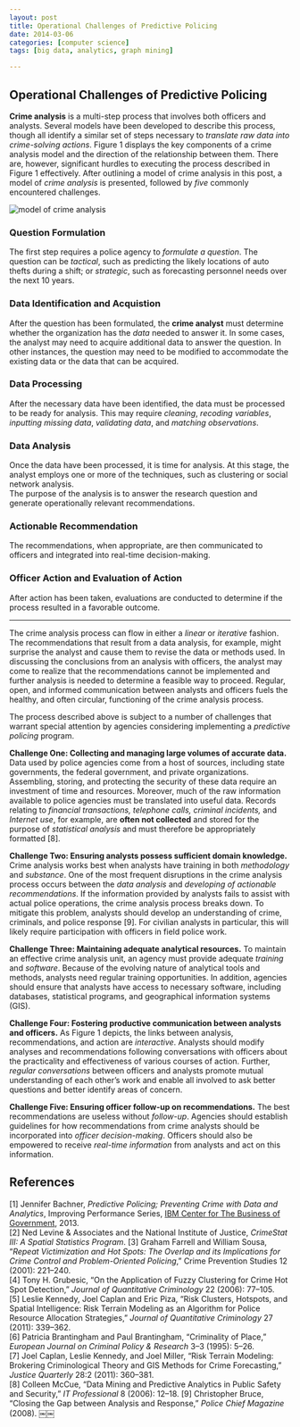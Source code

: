 ```yaml
---
layout: post
title: Operational Challenges of Predictive Policing
date: 2014-03-06
categories: [computer science]
tags: [big data, analytics, graph mining]

---
```


Operational Challenges of Predictive Policing
---

**Crime analysis** is a multi-step process that involves both officers and analysts. Several models have been developed to describe this process, though all identify a similar set of steps necessary to *translate raw data into crime-solving actions*. Figure 1 displays the key components of a crime analysis model and the direction of the relationship between them. There are, however, significant hurdles to executing the process described in Figure 1 effectively. After outlining a model of crime analysis in this post, a model of *crime analysis* is presented, followed by *five* commonly encountered challenges.

![model of crime analysis](http://sungsoo.github.com/images/model-of-crime-analysis.png) 

### Question Formulation


The first step requires a police agency to *formulate a question*. The question can be *tactical*, such as predicting the likely locations of auto thefts during a shift; or *strategic*, such as forecasting personnel needs over the next 10 years. 

### Data Identification and Acquistion

After the question has been formulated, the **crime analyst** must determine whether the organization has the *data* needed to answer it. In some cases, the analyst may need to acquire additional data to answer the question. In other instances, the question may need to be modified to accommodate the existing data or the data that can be acquired. 

### Data Processing

After the necessary data have been identified, the data must be processed to be ready for analysis. This may require *cleaning*, *recoding variables*, *inputting missing data*, *validating data*, and *matching observations*. 

### Data Analysis

Once the data have been processed, it is time for analysis. At this stage, the analyst employs one or more of the techniques, such as clustering or social network analysis.  
The purpose of the analysis is to answer the research question and generate operationally relevant recommendations. 

### Actionable Recommendation

The recommendations, when appropriate, are then communicated to officers and integrated into real-time decision-making. 

### Officer Action and Evaluation of Action

After action has been taken, evaluations are conducted to determine if the process resulted in a favorable outcome.

---

The crime analysis process can flow in either a *linear* or *iterative* fashion. The recommendations that result from a data analysis, for example, might surprise the analyst and cause them to revise the data or methods used. In discussing the conclusions from an analysis with officers, the analyst may come to realize that the recommendations cannot be implemented and further analysis is needed to determine a feasible way to proceed. Regular, open, and informed communication between analysts and officers fuels the healthy, and often circular, functioning of the crime analysis process.

The process described above is subject to a number of challenges that warrant special attention by agencies considering implementing a *predictive policing* program.

**Challenge One: Collecting and managing large volumes of accurate data.** Data used by police agencies come from a host of sources, including state governments, the federal government, and private organizations. Assembling, storing, and protecting the security of these data require an investment of time and resources. Moreover, much of the raw information available to police agencies must be translated into useful data. Records relating to *financial transactions, telephone calls, criminal incidents,* and *Internet use*, for example, are **often not collected** and stored for the purpose of *statistical analysis* and must therefore be appropriately formatted [8].


**Challenge Two: Ensuring analysts possess sufficient domain knowledge.** Crime analysis works best when analysts have training in both *methodology* and *substance*. One of the most frequent disruptions in the crime analysis process occurs between the *data analysis* and *developing of actionable recommendations*. If the information provided by analysts fails to assist with actual police operations, the crime analysis process breaks down. To mitigate this problem, analysts should develop an understanding of crime, criminals, and police response [9]. For civilian analysts in particular, this will likely require participation with officers in field police work.

**Challenge Three: Maintaining adequate analytical resources.** To maintain an effective crime analysis unit, an agency must provide adequate *training* and *software*. Because of the evolving nature of analytical tools and methods, analysts need regular training opportunities. In addition, agencies should ensure that analysts have access to necessary software, including databases, statistical programs, and geographical information systems (GIS).


**Challenge Four: Fostering productive communication between analysts and officers.** As Figure 1 depicts, the links between analysis, recommendations, and action are *interactive*. Analysts should modify analyses and recommendations following conversations with officers about the practicality and effectiveness of various courses of action. Further, *regular conversations* between officers and analysts promote mutual understanding of each other’s work and enable all involved to ask better questions and better identify areas of concern.

**Challenge Five: Ensuring officer follow-up on recommendations.** The best recommendations are useless without *follow-up*. Agencies should establish guidelines for how recommendations from crime analysts should be incorporated into *officer decision-making*. Officers should also be empowered to receive *real-time information* from analysts and act on this information.


References
---
[1] Jennifer Bachner, *Predictive Policing; Preventing Crime with Data and Analytics*, Improving Performance Series, [IBM Center for The Business of Government](http://www.businessofgovernment.org), 2013.  
[2] Ned Levine & Associates and the National Institute of Justice, *CrimeStat III: A Spatial Statistics Program*.
[3] Graham Farrell and William Sousa, “*Repeat Victimization and Hot Spots: The Overlap and its Implications for Crime Control and
Problem-Oriented Policing*,” Crime Prevention Studies 12 (2001): 221–240.  
[4] Tony H. Grubesic, “On the Application of Fuzzy Clustering for Crime Hot Spot Detection,” *Journal of Quantitative Criminology* 22 (2006): 77–105.  
[5] Leslie Kennedy, Joel Caplan and Eric Piza, “Risk Clusters, Hotspots, and Spatial Intelligence: Risk Terrain Modeling as an Algorithm for Police Resource Allocation Strategies,” *Journal of Quantitative Criminology* 27 (2011): 339–362.  
[6] Patricia Brantingham and Paul Brantingham, “Criminality of Place,” *European Journal on Criminal Policy & Research* 3–3 (1995): 5–26.  
[7] Joel Caplan, Leslie Kennedy, and Joel Miller, “Risk Terrain Modeling: Brokering Criminological Theory and GIS Methods for Crime Forecasting,” *Justice Quarterly* 28:2 (2011): 360–381.  
[8] Colleen McCue, “Data Mining and Predictive Analytics in Public Safety and Security,” *IT Professional* 8 (2006): 12–18.
[9] Christopher Bruce, “Closing the Gap between Analysis and Response,” *Police Chief Magazine* (2008).
￼￼